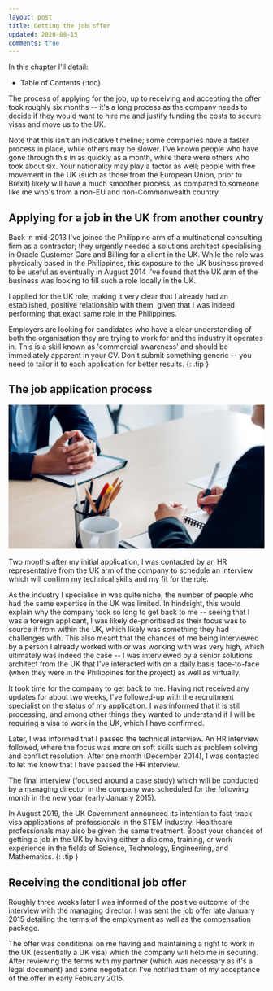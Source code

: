 ```yaml
---
layout: post
title: Getting the job offer
updated: 2020-08-15
comments: true
---
```


In this chapter I'll detail:

* Table of Contents
{:toc}

The process of applying for the job, up to receiving and accepting the offer took roughly six months -- it's a long process as the company needs to decide if they would want to hire me and justify funding the costs to secure visas and move us to the UK.

Note that this isn't an indicative timeline; some companies have a faster process in place, while others may be slower. I've known people who have gone through this in as quickly as a month, while there were others who took about six. Your nationality may play a factor as well; people with free movement in the UK (such as those from the European Union, prior to Brexit) likely will have a much smoother process, as compared to someone like me who's from a non-EU and non-Commonwealth country.

## Applying for a job in the UK from another country
Back in mid-2013 I've joined the Philippine arm of a multinational consulting firm as a contractor; they urgently needed a solutions architect specialising in Oracle Customer Care and Billing for a client in the UK. While the role was physically based in the Philippines, this exposure to the UK business proved to be useful as eventually in August 2014 I've found that the UK arm of the business was looking to fill such a role locally in the UK.

I applied for the UK role, making it very clear that I already had an established, positive relationship with them, given that I was indeed performing that exact same role in the Philippines.

Employers are looking for candidates who have a clear understanding of both the organisation they are trying to work for and the industry it operates in. This is a skill known as 'commercial awareness' and should be immediately apparent in your CV. Don't submit something generic -- you need to tailor it to each application for better results.
{: .tip }

## The job application process
![](/assets/job-application.jpg)

Two months after my initial application, I was contacted by an HR representative from the UK arm of the company to schedule an interview which will confirm my technical skills and my fit for the role.

As the industry I specialise in was quite niche, the number of people who had the same expertise in the UK was limited. In hindsight, this would explain why the company took so long to get back to me -- seeing that I was a foreign applicant, I was likely de-prioritised as their focus was to source it from within the UK, which likely was something they had challenges with. This also meant that the chances of me being interviewed by a person I already worked with or was working with was very high, which ultimately was indeed the case -- I was interviewed by a senior solutions architect from the UK that I've interacted with on a daily basis face-to-face (when they were in the Philippines for the project) as well as virtually.

It took time for the company to get back to me. Having not received any updates for about two weeks, I've followed-up with the recruitment specialist on the status of my application. I was informed that it is still processing, and among other things they wanted to understand if I will be requiring a visa to work in the UK, which I have confirmed.

Later, I was informed that I passed the technical interview. An HR interview followed, where the focus was more on soft skills such as problem solving and conflict resolution. After one month (December 2014), I was contacted to let me know that I have passed the HR interview.

The final interview (focused around a case study) which will be conducted by a managing director in the company was scheduled for the following month in the new year (early January 2015).

In August 2019, the UK Government announced its intention to fast-track visa applications of professionals in the STEM industry. Healthcare professionals may also be given the same treatment. Boost your chances of getting a job in the UK by having either a diploma, training, or work experience in the fields of Science, Technology, Engineering, and Mathematics.
{: .tip }

## Receiving the conditional job offer
Roughly three weeks later I was informed of the positive outcome of the interview with the managing director. I was sent the job offer late January 2015 detailing the terms of the employment as well as the compensation package.

The offer was conditional on me having and maintaining a right to work in the UK (essentially a UK visa) which the company will help me in securing. After reviewing the terms with my partner (which was necessary as it's a legal document) and some negotiation I've notified them of my acceptance of the offer in early February 2015.